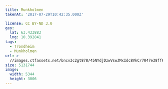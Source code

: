 ```yaml
---
title: Munkholmen
takenAt: '2017-07-29T10:42:35.000Z'

license: CC BY-ND 3.0
geo:
  lat: 63.433883
  lng: 10.392841
tags:
  - Trondheim
  - Munkholmen
url: >-
  //images.ctfassets.net/bncv3c2gt878/45NYdjDzwVswJMxIdc8VkC/7047e38ff62d470faa9cf980c163417e/munkholmen_35853478270_o
size: 5131744
image:
  width: 5344
  height: 3006
---
```

